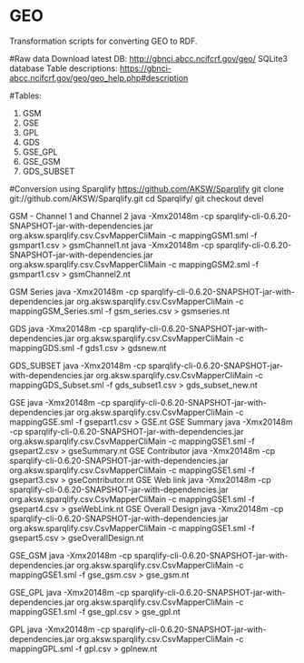 # GEO
Transformation scripts for converting GEO to RDF.

#Raw data
Download latest DB: http://gbnci.abcc.ncifcrf.gov/geo/ SQLite3 database
Table descriptions: https://gbnci-abcc.ncifcrf.gov/geo/geo_help.php#description

#Tables:
1. GSM
2. GSE
3. GPL
4. GDS
5. GSE_GPL
6. GSE_GSM
7. GDS_SUBSET

#Conversion 
using Sparqlify https://github.com/AKSW/Sparqlify
git clone git://github.com/AKSW/Sparqlify.git
cd Sparqlify/
git checkout devel

GSM - Channel 1 and Channel 2
java -Xmx20148m -cp sparqlify-cli-0.6.20-SNAPSHOT-jar-with-dependencies.jar org.aksw.sparqlify.csv.CsvMapperCliMain -c mappingGSM1.sml -f gsmpart1.csv > gsmChannel1.nt
java -Xmx20148m -cp sparqlify-cli-0.6.20-SNAPSHOT-jar-with-dependencies.jar org.aksw.sparqlify.csv.CsvMapperCliMain -c mappingGSM2.sml -f gsmpart1.csv > gsmChannel2.nt
 
GSM Series
java -Xmx20148m -cp sparqlify-cli-0.6.20-SNAPSHOT-jar-with-dependencies.jar org.aksw.sparqlify.csv.CsvMapperCliMain -c mappingGSM_Series.sml -f gsm_series.csv > gsmseries.nt

GDS
java -Xmx20148m -cp sparqlify-cli-0.6.20-SNAPSHOT-jar-with-dependencies.jar org.aksw.sparqlify.csv.CsvMapperCliMain -c mappingGDS.sml -f gds1.csv > gdsnew.nt

GDS_SUBSET
java -Xmx20148m -cp sparqlify-cli-0.6.20-SNAPSHOT-jar-with-dependencies.jar org.aksw.sparqlify.csv.CsvMapperCliMain -c mappingGDS_Subset.sml -f gds_subset1.csv > gds_subset_new.nt

GSE
java -Xmx20148m -cp sparqlify-cli-0.6.20-SNAPSHOT-jar-with-dependencies.jar org.aksw.sparqlify.csv.CsvMapperCliMain -c mappingGSE.sml -f gsepart1.csv > GSE.nt
GSE Summary
java -Xmx20148m -cp sparqlify-cli-0.6.20-SNAPSHOT-jar-with-dependencies.jar org.aksw.sparqlify.csv.CsvMapperCliMain -c mappingGSE1.sml -f gsepart2.csv > gseSummary.nt
GSE Contributor
java -Xmx20148m -cp sparqlify-cli-0.6.20-SNAPSHOT-jar-with-dependencies.jar org.aksw.sparqlify.csv.CsvMapperCliMain -c mappingGSE1.sml -f gsepart3.csv > gseContributor.nt
GSE Web link
java -Xmx20148m -cp sparqlify-cli-0.6.20-SNAPSHOT-jar-with-dependencies.jar org.aksw.sparqlify.csv.CsvMapperCliMain -c mappingGSE1.sml -f gsepart4.csv > gseWebLink.nt
GSE Overall Design
java -Xmx20148m -cp sparqlify-cli-0.6.20-SNAPSHOT-jar-with-dependencies.jar org.aksw.sparqlify.csv.CsvMapperCliMain -c mappingGSE1.sml -f gsepart5.csv > gseOverallDesign.nt
 
GSE_GSM
java -Xmx20148m -cp sparqlify-cli-0.6.20-SNAPSHOT-jar-with-dependencies.jar org.aksw.sparqlify.csv.CsvMapperCliMain -c mappingGSE1.sml -f gse_gsm.csv > gse_gsm.nt

GSE_GPL
java -Xmx20148m -cp sparqlify-cli-0.6.20-SNAPSHOT-jar-with-dependencies.jar org.aksw.sparqlify.csv.CsvMapperCliMain -c mappingGSE1.sml -f gse_gpl.csv > gse_gpl.nt

GPL
java -Xmx20148m -cp sparqlify-cli-0.6.20-SNAPSHOT-jar-with-dependencies.jar org.aksw.sparqlify.csv.CsvMapperCliMain -c mappingGPL.sml -f gpl.csv > gplnew.nt

